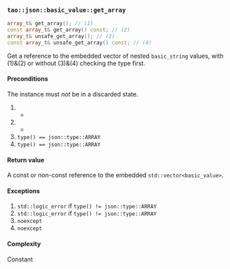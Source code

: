 ### `tao::json::basic_value::get_array`

```c++
array_t& get_array(); // (1)
const array_t& get_array() const; // (2)
array_t& unsafe_get_array(); // (3)
const array_t& unsafe_get_array() const; // (4)
```

Get a reference to the embedded vector of nested `basic_string` values, with (1)&(2) or without (3)&(4) checking the type first.

#### Preconditions

The instance must *not* be in a discarded state.

1. -
2. -
3. `type() == json::type::ARRAY`
4. `type() == json::type::ARRAY`

#### Return value

A const or non-const reference to the embedded `std::vector<basic_value>`.

#### Exceptions

1. `std::logic_error` if `type() != json::type::ARRAY`
2. `std::logic_error` if `type() != json::type::ARRAY`
3. `noexcept`
4. `noexcept`

#### Complexity

Constant
